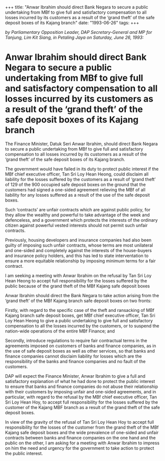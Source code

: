 +++ 
title: "Anwar Ibrahim should direct Bank Negara to secure a public undertaking from MBf to give full and satisfactory compensation to all losses incurred by its customers as a result of the ‘grand theft’ of the safe deposit boxes of its Kajang branch"
date: "1993-06-26"
tags:
+++

_by Parliamentary Opposition Leader, DAP Secretary-General and MP for Tanjung, Lim Kit Siang, in Petaling Jaya on Saturday, June 26, 1993:_

# Anwar Ibrahim should direct Bank Negara to secure a public undertaking from MBf to give full and satisfactory compensation to all losses incurred by its customers as a result of the ‘grand theft’ of the safe deposit boxes of its Kajang branch

The Finance Minister, Datuk Seri Anwar Ibrahim, should direct Bank Negara to secure a public undertaking from MBf to give full and satisfactory compensation to all losses incurred by its customers as a result of the ‘grand theft’ of the safe deposit boxes of its Kajang branch.</u>

The government would have failed in its duty to protect public interest if the MBf chief executive officer, Tan Sri Loy Hean Heong, could disclaim all liability for the losses suffered by the customers as a result of ‘grand theft’ of 129 of the 900 occupied safe deposit boxes on the ground that the customers had signed a one-sided agreement relieving the MBf of all liability for any losses suffered as a result of the use of the safe deposit boxes.

Such ‘contracts’ are unfair contracts which are against public policy, for they allow the wealthy and powerful to take advantage of the week and defenceless, and a government which protects the interests of the ordinary citizen against powerful vested interests should not permit such unfair contracts.

Previously, housing developers and insurance companies had also been guilty of imposing such unfair contracts, whose terms are most unilateral and one-sided and completely against the interests of the house-buyers and insurance policy holders, and this has led to state interventation to ensure a more equitable relationship by imposing minimum terms for a fair contract.

I am seeking a meeting with Anwar Ibrahim on the refusal by Tan Sri Loy Hean Heong to accept full responsibility for the losses suffered by the public because of the grand theft of the MBf Kajang safe deposit boxes																			   

Anwar Ibrahim should direct the Bank Negara to take action arising from the ‘grand theft’ of the MBf Kajang branch safe deposit boxes on two fronts:

Firstly, with regard to the specific case of the theft and ransacking of MBf Kajang branch safe deposit boxes, get MBf chief executive officer, Tan Sri Loy Hean Heong to give a public undertaking to give full and satisfactory compensation to all the losses incurred by the customers, or to suspend the nation-wide operations of the entire MBf Finance; and

Secondly, introduce regulations to require fair contractual terms in the agreements imposed on customers of banks and finance companies, as in the use of safe deposit boxes as well as other services, so that banks and finance companies cannot disclaim liability for losses which are the responsibility of the banks and finance companies and no fault of the customers.

DAP will expect the Finance Minister, Anwar Ibrahim to give a full and satisfactory explanation of what he had done to protect the public interest to ensure that banks and finance companies do not abuse their relationship with their customers by imposing unfair and one-sided agreements, and in particular, with regard to the refusal by the MBf chief executive officer, Tan Sri Loy Hean Hoy, to accept full responsibility for the losses suffered by the customer of the Kajang MBF branch as a result of the grand theft of the safe deposit boxes.

In view of the gravity of the refusal of Tan Sri Loy Hean Hoy to accept full responsibility for the losses of the customer from the grand theft of the MBf Kajang safe deposit boxes and the wide prevalence of one-sided and unfair contracts between banks and finance companies on the one hand and the public on the other, I am asking for a meeting with Anwar Ibrahim to impress on him the need and urgency for the government to take action to protect the public interest.
 
